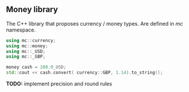 ## Money library ##

The C++ library that proposes currency / money types. Are defined in _mc_ namespace.
```C++
using mc::currency;
using mc::money;
using mc::_USD;
using mc::_GBP;

money cash = 200.0_USD;
std::cout << cash.convert( currency::GBP, 1.14).to_string();
```
__TODO:__ implement precision and round rules